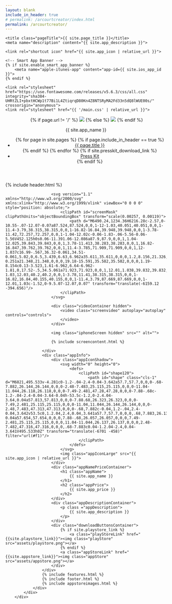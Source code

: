```yaml
---
layout: blank
include_in_header: true
# permalink: /arcourtcreator/index.html
permalink: /arcourtcreator/
---
```


<html lang="en-us">

<head>
	<meta charset="utf-8">
	<meta http-equiv="x-ua-compatible" content="ie=edge">
	<meta name="viewport" content="width=device-width, initial-scale=1.0">
	<base target="_blank">

	<title class="pageTitle">{{ site.page_title }}</title>
	<meta name="description" content="{{ site.app_description }}">

	<link rel="shortcut icon" href="{{ site.app_icon | relative_url }}">

	<!-- Smart App Banner -->
	{% if site.enable_smart_app_banner %}
		<meta name="apple-itunes-app" content="app-id={{ site.ios_app_id }}">
	{% endif %}

	<link rel="stylesheet" href="https://use.fontawesome.com/releases/v5.6.3/css/all.css" integrity="sha384-UHRtZLI+pbxtHCWp1t77Bi1L4ZtiqrqD80Kn4Z8NTSRyMA2Fd33n5dQ8lWUE00s/" crossorigin="anonymous">
	<link rel="stylesheet" href="{{ '/main.css' | relative_url }}">
</head>

<header>
	<div class="logo">
		<div class="appIconShadow">
			<svg width="0" height="0">
				<defs>
					<clipPath id="shape">
							<path id="shape" class="cls-1" d="M6181.23,233.709v-1.792c0-.5-0.02-1-0.02-1.523a24.257,24.257,0,0,0-.28-3.3,11.207,11.207,0,0,0-1.04-3.132,10.683,10.683,0,0,0-1.95-2.679,10.384,10.384,0,0,0-2.68-1.943,10.806,10.806,0,0,0-3.13-1.038,19.588,19.588,0,0,0-3.3-.285c-0.5-.017-1-0.017-1.52-0.017h-22.39c-0.51,0-1.01.017-1.53,0.017a24.041,24.041,0,0,0-3.3.285,11.009,11.009,0,0,0-3.13,1.038,10.491,10.491,0,0,0-4.62,4.622,10.893,10.893,0,0,0-1.04,3.132,19.2,19.2,0,0,0-.28,3.3c-0.02.5-.02,1-0.02,1.523v22.392c0,0.5.02,1,.02,1.524a24.257,24.257,0,0,0,.28,3.3,10.9,10.9,0,0,0,1.04,3.132,10.491,10.491,0,0,0,4.62,4.622,11.04,11.04,0,0,0,3.13,1.038,19.891,19.891,0,0,0,3.3.285c0.51,0.017,1.01.017,1.53,0.017h22.39c0.5,0,1-.017,1.52-0.017a24.221,24.221,0,0,0,3.3-.285,10.836,10.836,0,0,0,3.13-1.038,10.408,10.408,0,0,0,2.68-1.943,10.683,10.683,0,0,0,1.95-2.679,11.217,11.217,0,0,0,1.04-3.132,20.257,20.257,0,0,0,.28-3.3c0.02-.5.02-1,0.02-1.524v-20.6h0Z" transform="translate(-6131 -218)"/>
					</clipPath>
				</defs>
			</svg>
			{% if page.url != '/' %}
				<a href="../" target="_self"><img class="headerIcon" src="{{ site.app_icon | relative_url }}"></a>
			{% else %}
				<img class="headerIcon" src="{{ site.app_icon | relative_url }}">
			{% endif %}
			<div class="divider"></div>
		</div>
		<p class="headerName">{{ site.app_name }}</p>
	</div>
	<nav class="scroll">
		<ul>
			{% for page in site.pages %}
				{% if page.include_in_header == true %}
				<li><a href="{{ page.url | relative_url }}" target="_self">{{ page.title }}</a></li>
				{% endif %}
			{% endfor %}
			{% if site.presskit_download_link %}
				<li><a href="{{ site.presskit_download_link }}">Press Kit</a></li>
			{% endif %}
		</ul>
	</nav>
</header>
<body>
    <div class="imageWrapper">
            <div class="headerBackground">
                <div class="container">
                    {% include header.html %}
                    <div class="iphonePreview">

                        <svg version="1.1" xmlns="http://www.w3.org/2000/svg" xmlns:xlink="http://www.w3.org/1999/xlink" viewBox="0 0 0 0" style="position: absolute;">
                            <clipPath id="screenMask" clipPathUnits="objectBoundingBox" transform="scale(0.00257, 0.00119)">
                                <path d="M6490.24,1234.36H6216.28c-2.57,0-10.55-.07-12.07-0.07a87.524,87.524,0,0,1-12-1.03,40.051,40.051,0,0,1-11.4-3.79,38.315,38.315,0,0,1-16.82-16.84,39.948,39.948,0,0,1-3.78-11.42,72.257,72.257,0,0,1-1.04-12.02c-0.06-1.83-.06-5.56-0.06-5.56V452.125h0s0.06-11.391.06-12.086a87.9,87.9,0,0,1,1.04-12.025,39.843,39.843,0,0,1,3.78-11.413,38.283,38.283,0,0,1,16.82-16.847,39.762,39.762,0,0,1,11.4-3.785,71.909,71.909,0,0,1,12-1.037c16.99-.567,36.32-0.061,34.51-0.061,5.02,0,6.5,3.439,6.63,6.962a35.611,35.611,0,0,0,1.2,8.156,21.326,21.326,0,0,0,19.18,15.592c2.28,0.192,6.78.355,6.78,0.355H6433.7s4.5-.059,6.79-0.251a21.348,21.348,0,0,0,19.18-15.591,35.582,35.582,0,0,0,1.19-8.154c0.13-3.523,1.61-6.962,6.64-6.962-1.81,0,17.52-.5,34.5.061a71.923,71.923,0,0,1,12.01,1.038,39.832,39.832,0,0,1,11.4,3.784,38.283,38.283,0,0,1,16.82,16.844,40.153,40.153,0,0,1,3.78,11.413,87.844,87.844,0,0,1,1.03,12.023c0,0.695.06,12.084,0.06,12.084h0V1183.64s0,3.72-.06,5.55a72.366,72.366,0,0,1-1.03,12.03,40.2,40.2,0,0,1-3.78,11.41,38.315,38.315,0,0,1-16.82,16.84,40.155,40.155,0,0,1-11.4,3.79,87.669,87.669,0,0,1-12.01,1.03c-1.52,0-9.5.07-12.07,0.07" transform="translate(-6159.12 -394.656)"/>
                            </clipPath>
                        </svg>

                        <div class="videoContainer hidden">
                            <video class="screenvideo" autoplay="autoplay" controls="controls">
                            </video>
                        </div>  
                        
                        <img class="iphoneScreen hidden" src="" alt="">

                        {% include screencontent.html %}

                    </div>
                    <div class="appInfo">
                        <div class="appIconShadow">
                            <svg width="0" height="0">
                                <defs>
                                    <clipPath id="shape120">
                                        <path id="shape" class="cls-1" d="M6821,495.533v-4.281c0-1.2-.04-2.4-0.04-3.642a57.7,57.7,0,0,0-.68-7.882,26.144,26.144,0,0,0-2.48-7.483,25.115,25.115,0,0,0-11.04-11.044,26.118,26.118,0,0,0-7.49-2.481,47.28,47.28,0,0,0-7.88-.68c-1.2-.04-2.4-0.04-3.64-0.04h-53.5c-1.2,0-2.4.04-3.64,0.04a57.813,57.813,0,0,0-7.88.68,26.323,26.323,0,0,0-7.49,2.481,25.115,25.115,0,0,0-11.04,11.044,26.144,26.144,0,0,0-2.48,7.483,47.313,47.313,0,0,0-.68,7.882c-0.04,1.2-.04,2.4-0.04,3.642v53.5c0,1.2.04,2.4,0.04,3.641a57.7,57.7,0,0,0,.68,7.883,26.137,26.137,0,0,0,2.48,7.482,25.115,25.115,0,0,0,11.04,11.044,26.261,26.261,0,0,0,7.49,2.481,47.28,47.28,0,0,0,7.88.68c1.2,0.04,2.4.04,3.64,0.04h53.5c1.2,0,2.4-.04,3.64-0.04a57.654,57.654,0,0,0,7.88-.68,26.057,26.057,0,0,0,7.49-2.481,25.115,25.115,0,0,0,11.04-11.044,26.137,26.137,0,0,0,2.48-7.482,47.316,47.316,0,0,0,.68-7.883c0.04-1.2.04-2.4,0.04-3.641V495.533h0Z" transform="translate(-6701 -458)" filter="url(#f1)"/>
                                    </clipPath>
                                </defs>
                            </svg>
                            <img class="appIconLarge" src="{{ site.app_icon | relative_url }}">
                        </div>
                        <div class="appNamePriceContainer">
                            <h1 class="appName">
                                {{ site.app_name }}
                            </h1>
                            <h2 class="appPrice">
                                {{ site.app_price }}
                            </h2>
                        </div>
                        <div class="appDescriptionContainer">
                            <p class ="appDescription">
                                {{ site.app_description }}
                            </p>
                        </div>
                        <div class="downloadButtonsContainer">
                            {% if site.playstore_link %}
                                <a class="playStoreLink" href="{{site.playstore_link}}"><img class="playStore" src="assets/playstore.png"></a>
                            {% endif %}
                            <a class="appStoreLink" href="{{site.appstore_link}}"><img class="appStore" src="assets/appstore.png"></a>
                        </div>
                    </div>
                    {% include features.html %}
                    {% include footer.html %}
                    {% include appstoreimages.html %}
                </div>
            </div>
        </div>
</body>
</html>
